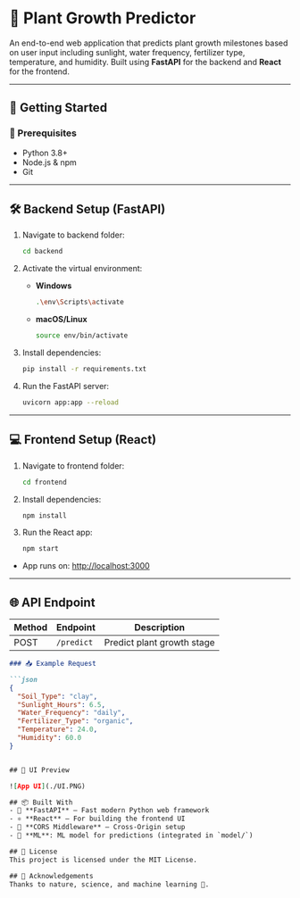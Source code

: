 # 🌱 Plant Growth Predictor

An end-to-end web application that predicts plant growth milestones based on user input including sunlight, water frequency, fertilizer type, temperature, and humidity. Built using **FastAPI** for the backend and **React** for the frontend.

---

## 🚀 Getting Started

### 🧠 Prerequisites

- Python 3.8+
- Node.js & npm
- Git

---

## 🛠 Backend Setup (FastAPI)

1. Navigate to backend folder:
    ```bash
    cd backend
    ```

2. Activate the virtual environment:

    - **Windows**
        ```bash
        .\env\Scripts\activate
        ```
    - **macOS/Linux**
        ```bash
        source env/bin/activate
        ```

3. Install dependencies:
    ```bash
    pip install -r requirements.txt
    ```

4. Run the FastAPI server:
    ```bash
    uvicorn app:app --reload
    ```

---

## 💻 Frontend Setup (React)

1. Navigate to frontend folder:
    ```bash
    cd frontend
    ```

2. Install dependencies:
    ```bash
    npm install
    ```

3. Run the React app:
    ```bash
    npm start
    ```

- App runs on: [http://localhost:3000](http://localhost:3000)

---

## 🌐 API Endpoint

| Method | Endpoint  | Description              |
|--------|-----------|--------------------------|
| POST   | `/predict` | Predict plant growth stage |



```md
### 📥 Example Request

```json
{
  "Soil_Type": "clay",
  "Sunlight_Hours": 6.5,
  "Water_Frequency": "daily",
  "Fertilizer_Type": "organic",
  "Temperature": 24.0,
  "Humidity": 60.0
}


## 📸 UI Preview

![App UI](./UI.PNG)

## 📦 Built With
- 🐍 **FastAPI** — Fast modern Python web framework
- ⚛️ **React** — For building the frontend UI
- 🔀 **CORS Middleware** — Cross-Origin setup
- 🧪 **ML**: ML model for predictions (integrated in `model/`)

## 📜 License
This project is licensed under the MIT License.

## 🙌 Acknowledgements
Thanks to nature, science, and machine learning 💚.

